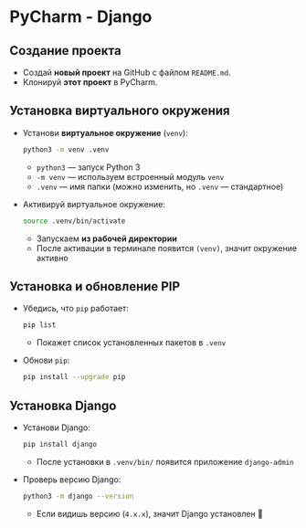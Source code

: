 # PyCharm - Django

## Создание проекта

- Создай **новый проект** на GitHub с файлом `README.md`.  
- Клонируй **этот проект** в PyCharm.  

## Установка виртуального окружения

- Установи **виртуальное окружение** (`venv`):  
  ```bash
  python3 -m venv .venv
  ```
  - `python3` — запуск Python 3  
  - `-m venv` — используем встроенный модуль `venv`  
  - `.venv` — имя папки (можно изменить, но `.venv` — стандартное)  

- Активируй виртуальное окружение:  
  ```bash
  source .venv/bin/activate
  ```
  - Запускаем **из рабочей директории**  
  - После активации в терминале появится `(venv)`, значит окружение активно  

## Установка и обновление PIP  

- Убедись, что `pip` работает:  
  ```bash
  pip list
  ```
  - Покажет список установленных пакетов в `.venv`  

- Обнови `pip`:  
  ```bash
  pip install --upgrade pip
  ```

## Установка Django  

- Установи Django:  
  ```bash
  pip install django
  ```
  - После установки в `.venv/bin/` появится приложение `django-admin`  

- Проверь версию Django:  
  ```bash
  python3 -m django --version
  ```
  - Если видишь версию (`4.x.x`), значит Django установлен 🎉  

